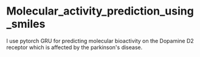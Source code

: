 # Molecular_activity_prediction_using_smiles
I use pytorch GRU for predicting molecular bioactivity on the Dopamine D2 receptor which is affected by the parkinson's disease.
